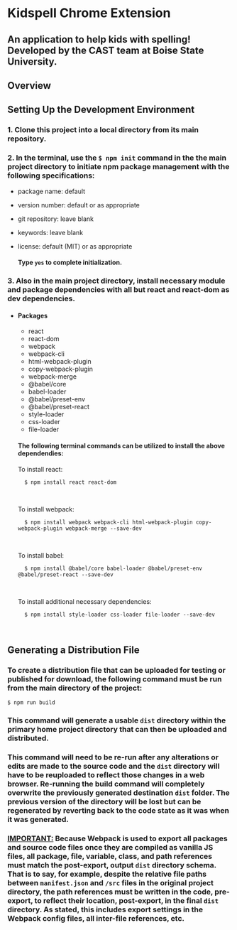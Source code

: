 # Kidspell Chrome Extension

## An application to help kids with spelling! Developed by the CAST team at Boise State University.

## Overview

###

## Setting Up the Development Environment
### 1. Clone this project into a local directory from its main repository.

### 2. In the terminal, use the `$ npm init` command in the the main  project directory to initiate npm package management with the following specifications:
- package name: default
- version number: default or as appropriate
- git repository: leave blank
- keywords: leave blank
- license: default (MIT) or as appropriate

    #### Type `yes` to complete initialization.

### 3. Also in the main project directory, install necessary module and package dependencies with all but react and react-dom as dev dependencies.
- #### Packages
    - react
    - react-dom
    - webpack
    - webpack-cli
    - html-webpack-plugin
    - copy-webpack-plugin
    - webpack-merge
    - @babel/core
    - babel-loader
    - @babel/preset-env
    - @babel/preset-react
    - style-loader
    - css-loader
    - file-loader

    #### The following terminal commands can be utilized to install the above dependendies:

    To install react:
    
        $ npm install react react-dom

    <br />

    To install webpack:

        $ npm install webpack webpack-cli html-webpack-plugin copy-webpack-plugin webpack-merge --save-dev

    <br />

    To install babel:

        $ npm install @babel/core babel-loader @babel/preset-env @babel/preset-react --save-dev

    <br />

    To install additional necessary dependencies:

        $ npm install style-loader css-loader file-loader --save-dev

    <br />


## Generating a Distribution File

### To create a distribution file that can be uploaded for testing or published for download, the following command must be run from the main directory of the project:

    $ npm run build

### This command will generate a usable `dist` directory within the primary home project directory that can then be uploaded and distributed.

### This command will need to be re-run after any alterations or edits are made to the source code and the `dist` directory will have to be reuploaded to reflect those changes in a web browser. Re-running the build command will completely overwrite the previously generated destination `dist` folder. The previous version of the directory will be lost but can be regenerated by reverting back to the code state as it was when it was generated.

### <ins>**IMPORTANT:**</ins> Because Webpack is used to export all packages and source code files once they are compiled as vanilla JS files, all package, file, variable, class, and path references must match the post-export, output `dist` directory schema. That is to say, for example, despite the relative file paths between `manifest.json` and `/src` files in the original project directory, the path references must be written in the code, pre-export, to reflect their location, post-export, in the final `dist` directory. As stated, this includes export settings in the Webpack config files, all inter-file references, etc.